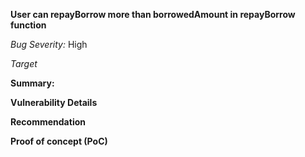 **User can repayBorrow more than borrowedAmount in repayBorrow function**

_Bug Severity:_ High 

_Target_


**Summary:**







**Vulnerability Details**



**Recommendation**



**Proof of concept (PoC)**